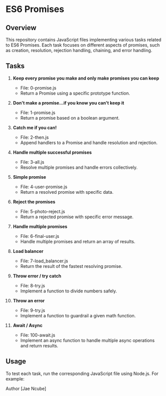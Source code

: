# ES6 Promises

## Overview
This repository contains JavaScript files implementing various tasks related to ES6 Promises. Each task focuses on different aspects of promises, such as creation, resolution, rejection handling, chaining, and error handling.

## Tasks
1. **Keep every promise you make and only make promises you can keep**
   - File: 0-promise.js
   - Return a Promise using a specific prototype function.

2. **Don't make a promise...if you know you can't keep it**
   - File: 1-promise.js
   - Return a promise based on a boolean argument.

3. **Catch me if you can!**
   - File: 2-then.js
   - Append handlers to a Promise and handle resolution and rejection.

4. **Handle multiple successful promises**
   - File: 3-all.js
   - Resolve multiple promises and handle errors collectively.

5. **Simple promise**
   - File: 4-user-promise.js
   - Return a resolved promise with specific data.

6. **Reject the promises**
   - File: 5-photo-reject.js
   - Return a rejected promise with specific error message.

7. **Handle multiple promises**
   - File: 6-final-user.js
   - Handle multiple promises and return an array of results.

8. **Load balancer**
   - File: 7-load_balancer.js
   - Return the result of the fastest resolving promise.

9. **Throw error / try catch**
   - File: 8-try.js
   - Implement a function to divide numbers safely.

10. **Throw an error**
    - File: 9-try.js
    - Implement a function to guardrail a given math function.

11. **Await / Async**
    - File: 100-await.js
    - Implement an async function to handle multiple async operations and return results.

## Usage
To test each task, run the corresponding JavaScript file using Node.js. For example:

Author
[Jae Ncube]